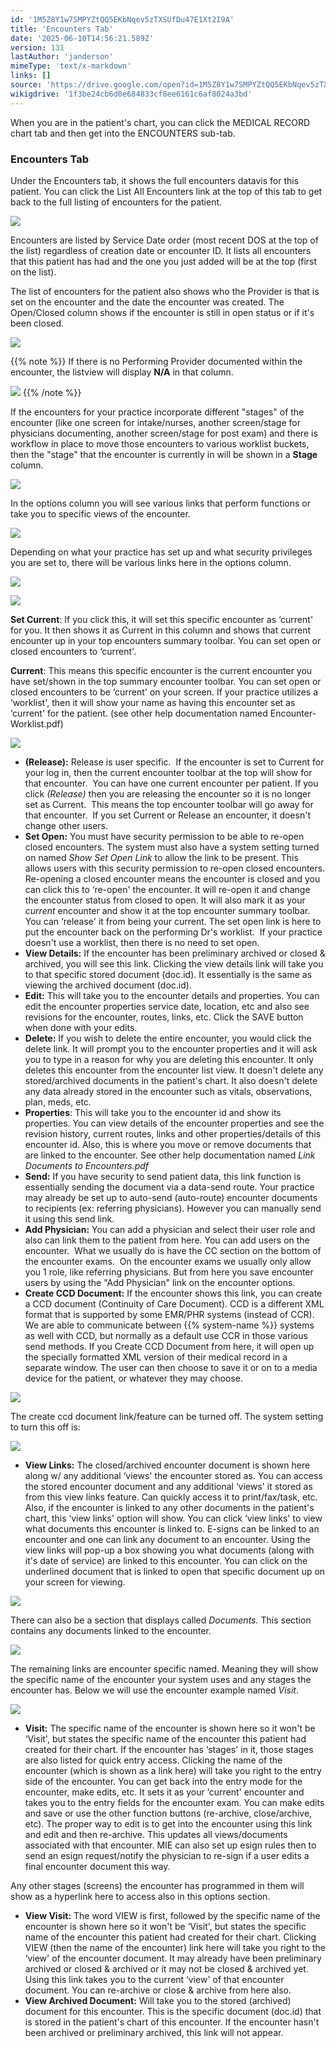 ```yaml
---
id: '1M5Z8Y1w7SMPYZtQQ5EKbNqev5zTXSUfDu47E1Xt2I9A'
title: 'Encounters Tab'
date: '2025-06-10T14:56:21.589Z'
version: 131
lastAuthor: 'janderson'
mimeType: 'text/x-markdown'
links: []
source: 'https://drive.google.com/open?id=1M5Z8Y1w7SMPYZtQQ5EKbNqev5zTXSUfDu47E1Xt2I9A'
wikigdrive: '1f3be24cb6d0e684833cf8ee6161c6af8024a3bd'
---
```

When you are in the patient's chart, you can click the MEDICAL RECORD chart tab and then get into the ENCOUNTERS sub-tab.

### Encounters Tab

Under the Encounters tab, it shows the full encounters datavis for this patient. You can click the List All Encounters link at the top of this tab to get back to the full listing of encounters for the patient.

![](../encounters-tab.assets/547ea977dd94b79bbce0b877ff618963.png)

Encounters are listed by Service Date order (most recent DOS at the top of the list) regardless of creation date or encounter ID. It lists all encounters that this patient has had and the one you just added will be at the top (first on the list).

The list of encounters for the patient also shows who the Provider is that is set on the encounter and the date the encounter was created. The Open/Closed column shows if the encounter is still in open status or if it's been closed.

![](../encounters-tab.assets/58618769e15a49d389fada415aa96d92.png)

{{% note %}}
If there is no Performing Provider documented within the encounter, the listview will display **N/A** in that column.

![](../encounters-tab.assets/e20d6902fd7b0985dff99d526195a7e8.png)
{{% /note %}}

If the encounters for your practice incorporate different "stages" of the encounter (like one screen for intake/nurses, another screen/stage for physicians documenting, another screen/stage for post exam) and there is workflow in place to move those encounters to various worklist buckets, then the "stage" that the encounter is currently in will be shown in a **Stage** column.

![](../encounters-tab.assets/f2e88d1acefe868a944ea781fcc75035.png)

In the options column you will see various links that perform functions or take you to specific views of the encounter.

![](../encounters-tab.assets/831d9b2e6581819e65adfaba3becae16.png)

Depending on what your practice has set up and what security privileges you are set to, there will be various links here in the options column.

![](../encounters-tab.assets/23d72db811485cf491790594f4c5b85a.png)

![](../encounters-tab.assets/824f0e67dffe6c986243911e6bebd53f.png)

**Set Current**: If you click this, it will set this specific encounter as ‘current' for you. It then shows it as Current in this column and shows that current encounter up in your top encounters summary toolbar. You can set open or closed encounters to ‘current'.

**Current**: This means this specific encounter is the current encounter you have set/shown in the top summary encounter toolbar. You can set open or closed encounters to be ‘current' on your screen. If your practice utilizes a ‘worklist', then it will show your name as having this encounter set as ‘current' for the patient. (see other help documentation named Encounter-Worklist.pdf)

![](../encounters-tab.assets/5e4e6d20f94a0915cb5719bd42a6b9b7.png)

* <strong>(Release):</strong> Release is user specific.  If the encounter is set to Current for your log in, then the current encounter toolbar at the top will show for that encounter.  You can have one current encounter per patient. If you click <em>(Release)</em> then you are releasing the encounter so it is no longer set as Current.  This means the top encounter toolbar will go away for that encounter.  If you set Current or Release an encounter, it doesn't change other users.
* <strong>Set Open:</strong> You must have security permission to be able to re-open closed encounters. The system must also have a system setting turned on named <em>Show Set Open Link</em> to allow the link to be present. This allows users with this security permission to re-open closed encounters. Re-opening a closed encounter means the encounter is closed and you can click this to ‘re-open' the encounter. It will re-open it and change the encounter status from closed to open. It will also mark it as your <em>current</em> encounter and show it at the top encounter summary toolbar. You can ‘release' it from being your current. The set open link is here to put the encounter back on the performing Dr's worklist.  If your practice doesn't use a worklist, then there is no need to set open.
* <strong>View Details:</strong> If the encounter has been preliminary archived or closed & archived, you will see this link. Clicking the view details link will take you to that specific stored document (doc.id). It essentially is the same as viewing the archived document (doc.id).
* <strong>Edit:</strong> This will take you to the encounter details and properties. You can edit the encounter properties service date, location, etc and also see revisions for the encounter, routes, links, etc. Click the SAVE button when done with your edits.
* <strong>Delete:</strong> If you wish to delete the entire encounter, you would click the delete link. It will prompt you to the encounter properties and it will ask you to type in a reason for why you are deleting this encounter. It only deletes this encounter from the encounter list view. It doesn't delete any stored/archived documents in the patient's chart. It also doesn't delete any data already stored in the encounter such as vitals, observations, plan, meds, etc.
* <strong>Properties</strong>: This will take you to the encounter id and show its properties. You can view details of the encounter properties and see the revision history, current routes, links and other properties/details of this encounter id. Also, this is where you move or remove documents that are linked to the encounter. See other help documentation named <em>Link Documents to Encounters.pdf</em>
* <strong>Send:</strong> If you have security to send patient data, this link function is essentially sending the document via a data-send route. Your practice may already be set up to auto-send (auto-route) encounter documents to recipients (ex: referring physicians). However you can manually send it using this send link.
* <strong>Add Physician:</strong> You can add a physician and select their user role and also can link them to the patient from here. You can add users on the encounter.  What we usually do is have the CC section on the bottom of the encounter exams.  On the encounter exams we usually only allow you 1 role, like referring physicians. But from here you save encounter users by using the "Add Physician" link on the encounter options.
* <strong>Create CCD Document:</strong> If the encounter shows this link, you can create a CCD document (Continuity of Care Document). CCD is a different XML format that is supported by some EMR/PHR systems (instead of CCR).  We are able to communicate between {{% system-name %}} systems as well with CCD, but normally as a default use CCR in those various send methods. If you Create CCD Document from here, it will open up the specially formatted XML version of their medical record in a separate window. The user can then choose to save it or on to a media device for the patient, or whatever they may choose.

![](../encounters-tab.assets/58a365a83b663e84c6cc67bee70309ef.png)

The create ccd document link/feature can be turned off. The system setting to turn this off is:

![](../encounters-tab.assets/76adb0cf089e611c8bdc150b748c3356.png)

* <strong>View Links:</strong> The closed/archived encounter document is shown here along w/ any additional ‘views' the encounter stored as. You can access the stored encounter document and any additional ‘views' it stored as from this view links feature. Can quickly access it to print/fax/task, etc. Also, if the encounter is linked to any other documents in the patient's chart, this ‘view links' option will show. You can click ‘view links' to view what documents this encounter is linked to. E-signs can be linked to an encounter and one can link any document to an encounter. Using the view links will pop-up a box showing you what documents (along with it's date of service) are linked to this encounter. You can click on the underlined document that is linked to open that specific document up on your screen for viewing.

![](../encounters-tab.assets/2ba25775b5941c2cc1158b72114b06d4.png)

There can also be a section that displays called *Documents.* This section contains any documents linked to the encounter.

![](../encounters-tab.assets/4fa41c256dbcdff63be556f046e30828.png)

The remaining links are encounter specific named. Meaning they will show the specific name of the encounter your system uses and any stages the encounter has. Below we will use the encounter example named *Visit*.

![](../encounters-tab.assets/824f0e67dffe6c986243911e6bebd53f.png)

* <strong>Visit:</strong> The specific name of the encounter is shown here so it won't be ‘Visit', but states the specific name of the encounter this patient had created for their chart. If the encounter has ‘stages' in it, those stages are also listed for quick entry access. Clicking the name of the encounter (which is shown as a link here) will take you right to the entry side of the encounter. You can get back into the entry mode for the encounter, make edits, etc. It sets it as your ‘current' encounter and takes you to the entry fields for the encounter exam. You can make edits and save or use the other function buttons (re-archive, close/archive, etc). The proper way to edit is to get into the encounter using this link and edit and then re-archive. This updates all views/documents associated with that encounter. MIE can also set up esign rules then to send an esign request/notify the physician to re-sign if a user edits a final encounter document this way.

Any other stages (screens) the encounter has programmed in them will show as a hyperlink here to access also in this options section.

* <strong>View Visit:</strong> The word VIEW is first, followed by the specific name of the encounter is shown here so it won't be ‘Visit', but states the specific name of the encounter this patient had created for their chart. Clicking VIEW (then the name of the encounter) link here will take you right to the ‘view' of the encounter document. It may already have been preliminary archived or closed & archived or it may not be closed & archived yet. Using this link takes you to the current ‘view' of that encounter document. You can re-archive or close & archive from here also.
* <strong>View Archived Document:</strong> Will take you to the stored (archived) document for this encounter. This is the specific document (doc.id) that is stored in the patient's chart of this encounter. If the encounter hasn't been archived or preliminary archived, this link will not appear.
